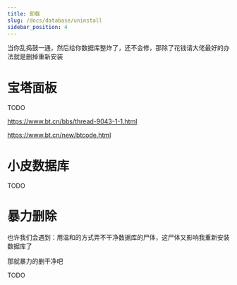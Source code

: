 ```yaml
---
title: 卸载
slug: /docs/database/uninstall
sidebar_position: 4
---
```


当你乱捣鼓一通，然后给你数据库整炸了，还不会修，那除了花钱请大佬最好的办法就是删掉重新安装

# 宝塔面板

TODO

https://www.bt.cn/bbs/thread-9043-1-1.html

https://www.bt.cn/new/btcode.html

# 小皮数据库

TODO

# 暴力删除

也许我们会遇到：用温和的方式弄不干净数据库的尸体，这尸体又影响我重新安装数据库了

那就暴力的删干净吧

TODO
